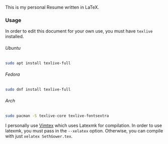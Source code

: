 This is my personal Resume written in LaTeX.

### Usage

In order to edit this document for your own use, you must have `texlive` installed. 

###### Ubuntu
```bash
sudo apt install texlive-full
```

###### Fedora
```bash
sudo dnf install texlive-full
```

###### Arch
```bash
sudo pacman -S texlive-core texlive-fontsextra
```

I personally use [Vimtex](https://github.com/lervag/vimtex) which uses Latexmk for compilation. In order to use latexmk, you must pass in the `--xelatex` option. Otherwise, you can compile with just `xelatex SethGower.tex`. 

